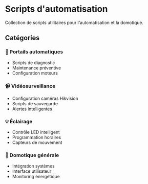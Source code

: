 # Scripts d'automatisation

Collection de scripts utilitaires pour l'automatisation et la domotique.

## Catégories

### 🚪 Portails automatiques
- Scripts de diagnostic
- Maintenance préventive
- Configuration moteurs

### 📹 Vidéosurveillance
- Configuration caméras Hikvision
- Scripts de sauvegarde
- Alertes intelligentes

### 💡 Éclairage
- Contrôle LED intelligent
- Programmation horaires
- Capteurs de mouvement

### 🏡 Domotique générale
- Intégration systèmes
- Interface utilisateur
- Monitoring énergétique
